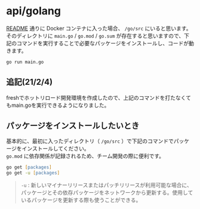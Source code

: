 # api/golang

[README](/README.md) 通りに Docker コンテナに入った場合、 `/go/src` にいると思います。  
そのディレクトリに `main.go` / `go.mod` / `go.sum` が存在すると思いますので、下記のコマンドを実行することで必要なパッケージをインストールし、コードが動きます。

```zsh
go run main.go
```

## 追記(21/2/4)
freshでホットリロード開発環境を作成したので、上記のコマンドを打たなくてもmain.goを実行できるようになりました。

## パッケージをインストールしたいとき

基本的に、最初に入ったディレクトリ（ `/go/src` ）で下記のコマンドでパッケージをインストールしてください。  
`go.mod` に依存関係が記録されるため、チーム開発の際に便利です。

```zsh
go get [packages]
go get -u [packages]
```

> `-u` : 新しいマイナーリリースまたはパッチリリースが利用可能な場合に、パッケージとその依存パッケージをネットワークから更新する。使用しているパッケージを更新する際も使うことができる。
